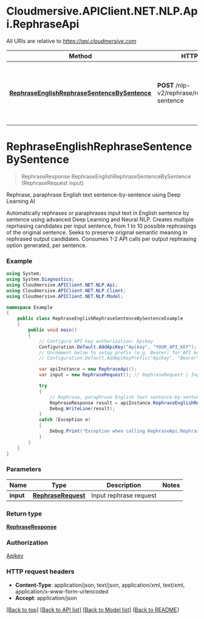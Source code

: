 # Cloudmersive.APIClient.NET.NLP.Api.RephraseApi

All URIs are relative to *https://api.cloudmersive.com*

Method | HTTP request | Description
------------- | ------------- | -------------
[**RephraseEnglishRephraseSentenceBySentence**](RephraseApi.md#rephraseenglishrephrasesentencebysentence) | **POST** /nlp-v2/rephrase/rephrase/eng/by-sentence | Rephrase, paraphrase English text sentence-by-sentence using Deep Learning AI


<a name="rephraseenglishrephrasesentencebysentence"></a>
# **RephraseEnglishRephraseSentenceBySentence**
> RephraseResponse RephraseEnglishRephraseSentenceBySentence (RephraseRequest input)

Rephrase, paraphrase English text sentence-by-sentence using Deep Learning AI

Automatically rephrases or paraphrases input text in English sentence by sentence using advanced Deep Learning and Neural NLP.  Creates multiple reprhasing candidates per input sentence, from 1 to 10 possible rephrasings of the original sentence.  Seeks to preserve original semantic meaning in rephrased output candidates.  Consumes 1-2 API calls per output rephrasing option generated, per sentence.

### Example
```csharp
using System;
using System.Diagnostics;
using Cloudmersive.APIClient.NET.NLP.Api;
using Cloudmersive.APIClient.NET.NLP.Client;
using Cloudmersive.APIClient.NET.NLP.Model;

namespace Example
{
    public class RephraseEnglishRephraseSentenceBySentenceExample
    {
        public void main()
        {
            // Configure API key authorization: Apikey
            Configuration.Default.AddApiKey("Apikey", "YOUR_API_KEY");
            // Uncomment below to setup prefix (e.g. Bearer) for API key, if needed
            // Configuration.Default.AddApiKeyPrefix("Apikey", "Bearer");

            var apiInstance = new RephraseApi();
            var input = new RephraseRequest(); // RephraseRequest | Input rephrase request

            try
            {
                // Rephrase, paraphrase English text sentence-by-sentence using Deep Learning AI
                RephraseResponse result = apiInstance.RephraseEnglishRephraseSentenceBySentence(input);
                Debug.WriteLine(result);
            }
            catch (Exception e)
            {
                Debug.Print("Exception when calling RephraseApi.RephraseEnglishRephraseSentenceBySentence: " + e.Message );
            }
        }
    }
}
```

### Parameters

Name | Type | Description  | Notes
------------- | ------------- | ------------- | -------------
 **input** | [**RephraseRequest**](RephraseRequest.md)| Input rephrase request | 

### Return type

[**RephraseResponse**](RephraseResponse.md)

### Authorization

[Apikey](../README.md#Apikey)

### HTTP request headers

 - **Content-Type**: application/json, text/json, application/xml, text/xml, application/x-www-form-urlencoded
 - **Accept**: application/json

[[Back to top]](#) [[Back to API list]](../README.md#documentation-for-api-endpoints) [[Back to Model list]](../README.md#documentation-for-models) [[Back to README]](../README.md)

